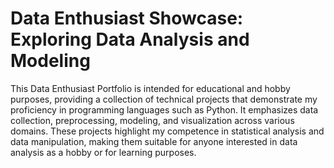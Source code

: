 # Data Enthusiast Showcase: Exploring Data Analysis and Modeling
This Data Enthusiast Portfolio is intended for educational and hobby purposes, providing a collection of technical projects that demonstrate my proficiency in programming languages such as Python. It emphasizes data collection, preprocessing, modeling, and visualization across various domains. These projects highlight my competence in statistical analysis and data manipulation, making them suitable for anyone interested in data analysis as a hobby or for learning purposes.
